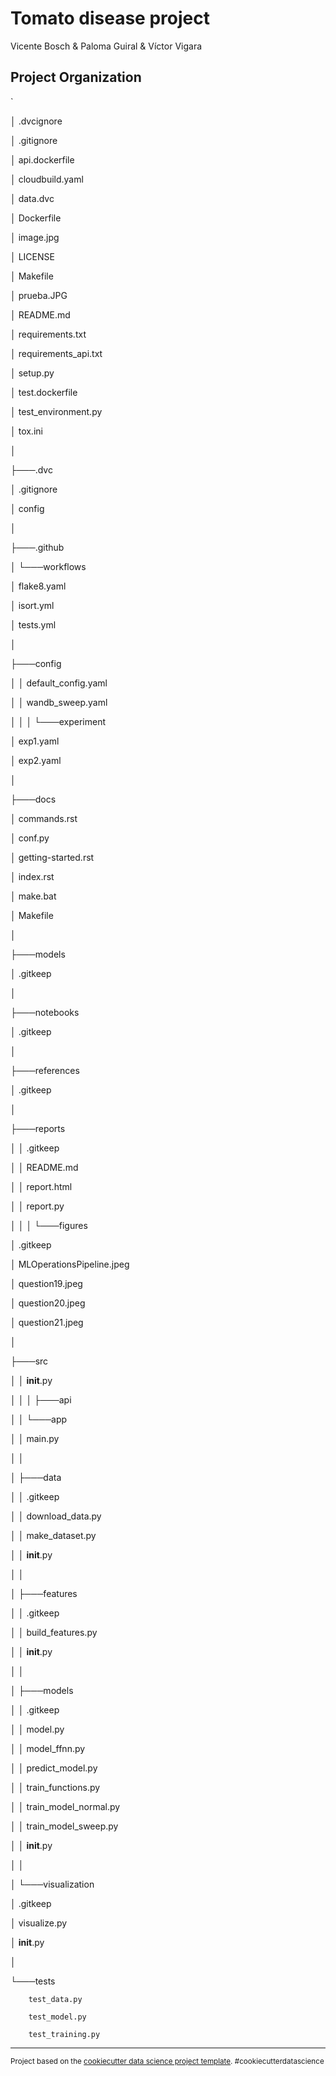 Tomato disease project
==============================

Vicente Bosch & Paloma Guiral & Víctor Vigara


Project Organization
------------
`

│    .dvcignore

│   .gitignore

│   api.dockerfile

│   cloudbuild.yaml

│   data.dvc

│   Dockerfile

│   image.jpg

│   LICENSE

│   Makefile

│   prueba.JPG

│   README.md

│   requirements.txt

│   requirements_api.txt

│   setup.py

│   test.dockerfile

│   test_environment.py

│   tox.ini

│

├───.dvc

│       .gitignore

│       config

│

├───.github

│   └───workflows

│           flake8.yaml

│           isort.yml

│           tests.yml

│

├───config

│   │   default_config.yaml

│   │   wandb_sweep.yaml

│   │
│   └───experiment

│           exp1.yaml

│           exp2.yaml

│

├───docs

│       commands.rst

│       conf.py

│       getting-started.rst

│       index.rst

│       make.bat

│       Makefile

│

├───models

│       .gitkeep

│

├───notebooks

│       .gitkeep

│

├───references

│       .gitkeep

│

├───reports

│   │   .gitkeep

│   │   README.md

│   │   report.html

│   │   report.py

│   │
│   └───figures

│           .gitkeep

│           MLOperationsPipeline.jpeg

│           question19.jpeg

│           question20.jpeg

│           question21.jpeg

│

├───src

│   │   __init__.py

│   │
│   ├───api

│   │   └───app

│   │           main.py

│   │

│   ├───data

│   │       .gitkeep

│   │       download_data.py

│   │       make_dataset.py


│   │       __init__.py

│   │

│   ├───features

│   │       .gitkeep

│   │       build_features.py

│   │       __init__.py

│   │

│   ├───models

│   │       .gitkeep

│   │       model.py

│   │       model_ffnn.py

│   │       predict_model.py

│   │       train_functions.py

│   │       train_model_normal.py

│   │       train_model_sweep.py

│   │       __init__.py

│   │

│   └───visualization

│           .gitkeep

│           visualize.py

│           __init__.py

│

└───tests

        test_data.py
        
        test_model.py
        
        test_training.py

--------

<p><small>Project based on the <a target="_blank" href="https://drivendata.github.io/cookiecutter-data-science/">cookiecutter data science project template</a>. #cookiecutterdatascience</small></p>
